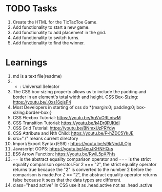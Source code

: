 <!---->
# TODO Tasks

1. Create the HTML for the TicTacToe Game.
2. Add functionality to start a new game.
3. Add functionality to add placement in the grid.
4. Add functionality to switch turns.
5. Add functionality to find the winner.

# Learnings
1. md is a text file(readme)
2. * : Universal Selector
3. The CSS box-sizing property allows us to include the padding and border in an
   element's total width and height.
   CSS Box-Sizing: https://youtu.be/_0xs16gjsF4
4. Most Developers in starting of css do *{margin:0; padding:0;
   box-sizing:border-box;}
5. CSS Flexbox Tutorial: https://youtu.be/5qVuORLniwM
6. CSS Transition Tutorial: https://youtu.be/k4Dr0PJKidI
7. CSS Grid Tutorial: https://youtu.be/BNmxUzPRYdw
8. CSS Attribute and Nth Child: https://youtu.be/P-hZDC5YkJE
9. src="./" means current directory
10. Import/Export Syntax(ES6) : https://youtu.be/s9kNndJLOjg
11. Javascript OOPS: https://youtu.be/4cuJKHNHQ-s
12. ES6 Arrow Function: https://youtu.be/RwlL5pXPhfs
13. == is the abstract equality comparison operator and === is the strict    equality comparison operator.For 2 === "2", the strict equality operator returns true because the "2" is converted to the number 2 before the comparison is made.For 2 == "2", the abstract equality operator returns false because it sees that the data types are different.
14. class="head active" In CSS use it as .head.active not as .head .active